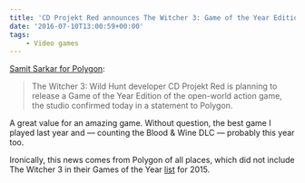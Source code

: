 ```yaml
---
title: 'CD Projekt Red announces The Witcher 3: Game of the Year Edition'
date: '2016-07-10T13:00:59+00:00'
tags:
    - Video games
---
```


[Samit Sarkar for Polygon](https://www.polygon.com/2016/7/6/12106196/the-witcher-3-game-of-the-year-edition):

> The Witcher 3: Wild Hunt developer CD Projekt Red is planning to release a Game of the Year Edition of the open-world action game, the studio confirmed today in a statement to Polygon.

A great value for an amazing game. Without question, the best game I played last year and — counting the Blood &amp; Wine DLC — probably this year too.

Ironically, this news comes from Polygon of all places, which did not include The Witcher 3 in their Games of the Year [list](http://www.polygon.com/a/game-of-the-year-2015) for 2015.